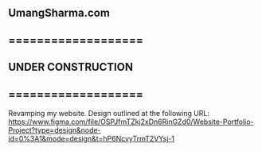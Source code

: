 ## UmangSharma.com

## ===================
## UNDER CONSTRUCTION
## ===================

Revamping my website. Design outlined at the following URL:
https://www.figma.com/file/OSPJfmTZkj2xDn6RinGZd0/Website-Portfolio-Project?type=design&node-id=0%3A1&mode=design&t=hP6NcvyTrmT2VYsj-1
